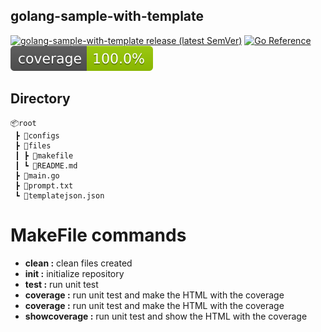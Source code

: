 ## golang-sample-with-template

[![golang-sample-with-template release (latest SemVer)](https://img.shields.io/github/v/release/FrancoPersonal/golang-sample-with-template?sort=semver)](https://github.com/FrancoPersonal/golang-sample-with-template/releases)
[![Go Reference](https://img.shields.io/static/v1?label=godoc&message=reference&color=blue)](https://github.com/FrancoPersonal/golang-sample-with-template)
[![Test Coverage](images/badge.svg)](cover.html)



## Directory
``` batch
📦root
 ┣ 📂configs
 ┣ 📂files
 ┃ ┣ 📜makefile
 ┃ ┗ 📜README.md
 ┣ 📜main.go
 ┣ 📜prompt.txt
 ┗ 📜templatejson.json
 ```

 # MakeFile commands

- **clean :** clean files created
- **init :** initialize repository
- **test :** run unit test
- **coverage :** run unit test and make the HTML with the coverage
- **coverage :** run unit test and make the HTML with the coverage
- **showcoverage :** run unit test and show the HTML with the coverage
